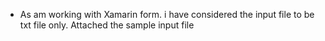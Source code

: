 * As am working with Xamarin form. i have considered the input file to be txt file only. 
Attached the sample input file 
